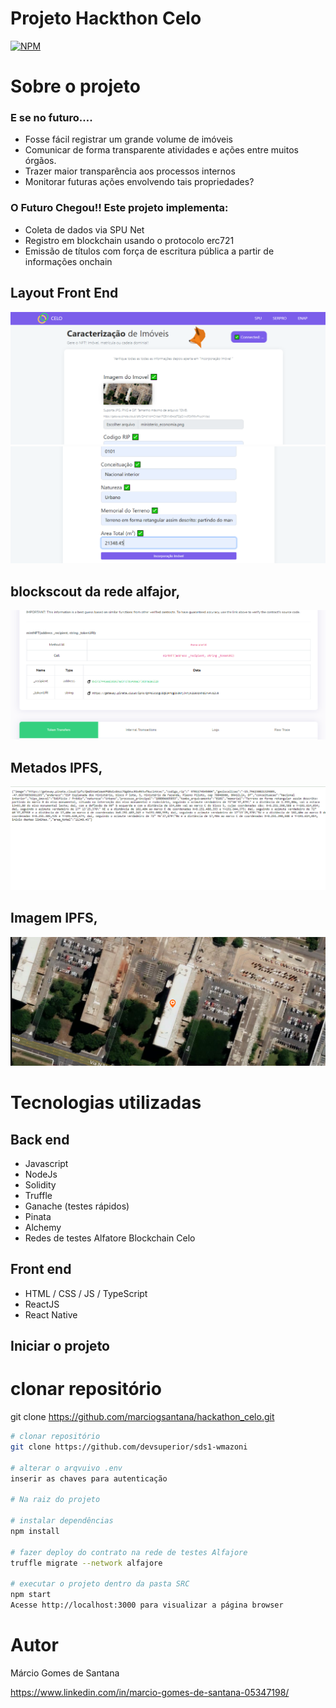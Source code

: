 # Projeto Hackthon Celo
[![NPM](https://img.shields.io/npm/l/react)](https://github.com/marciogsantana/hackathon_celo/blob/main/LICENCE) 

# Sobre o projeto

### E se no futuro….
- Fosse fácil registrar um grande volume de imóveis 
- Comunicar de forma transparente atividades e ações entre muitos órgãos.
- Trazer maior transparência aos processos internos
- Monitorar futuras ações envolvendo tais propriedades?

### O Futuro Chegou!! Este projeto implementa:

- Coleta de dados via SPU Net 
- Registro em blockchain usando o protocolo erc721
- Emissão de títulos com força de escritura pública a partir de informações onchain



## Layout Front End
![Front1](https://github.com/marciogsantana/imagens/blob/main/imagem_front.png) ![Front 2](https://github.com/marciogsantana/imagens/blob/main/imagem_front2.png)

## blockscout da rede alfajor,
![Blockscout](https://github.com/marciogsantana/imagens/blob/main/block.png)  

## Metados IPFS,
![IPFS](https://github.com/marciogsantana/imagens/blob/main/metadas_pinata.png)  

## Imagem IPFS,
![IPFS Imaggem](https://github.com/marciogsantana/imagens/blob/main/metadas_pinata_imagem.png)  


# Tecnologias utilizadas
## Back end
- Javascript
- NodeJs
- Solidity
- Truffle
- Ganache (testes rápidos)
- Pinata
- Alchemy
- Redes de testes Alfatore Blockchain Celo
## Front end
- HTML / CSS / JS / TypeScript
- ReactJS
- React Native
## Iniciar o projeto

# clonar repositório
git clone https://github.com/marciogsantana/hackathon_celo.git

```bash
# clonar repositório
git clone https://github.com/devsuperior/sds1-wmazoni

# alterar o arqvuivo .env
inserir as chaves para autenticação

# Na raiz do projeto

# instalar dependências
npm install

# fazer deploy do contrato na rede de testes Alfajore
truffle migrate --network alfajore

# executar o projeto dentro da pasta SRC
npm start
Acesse http://localhost:3000 para visualizar a página browser
```

# Autor

Márcio Gomes de Santana

https://www.linkedin.com/in/marcio-gomes-de-santana-05347198/
